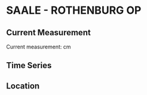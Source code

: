 # SAALE - ROTHENBURG OP

## Current Measurement

Current measurement: <Value topic="rivers/pegel-online/SAALE/ROTHENBURG OP/measurementValue"/> cm

## Time Series

<TimeSeries topic="rivers/pegel-online/SAALE/ROTHENBURG OP/measurementValue" period="week" />

## Location

<WorldMap>
  <Marker lat="51.65386096213988" lon="11.752179249840301" labelTopic="rivers/pegel-online/SAALE/ROTHENBURG OP" />
</WorldMap>
